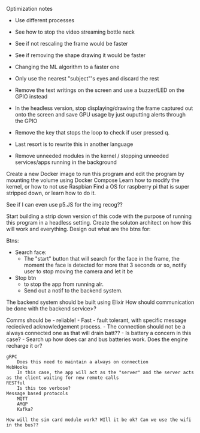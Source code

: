 Optimization notes

- Use different processes
- See how to stop the video streaming bottle neck
- See if not rescaling the frame would be faster
- See if removing the shape drawing it would be faster
- Changing the ML algorithm to a faster one
- Only use the nearest "subject"'s eyes and discard the rest
- Remove the text writings on the screen and use a buzzer/LED on the GPIO instead
- In the headless version, stop displaying/drawing the frame captured out onto the screen and save GPU usage
	by just ouputting alerts through the GPIO
- Remove the key that stops the loop to check if user pressed q.

- Last resort is to rewrite this in another language
- Remove unneeded modules in the kernel / stopping unneeded services/apps running in the background





Create a new Docker image to run this program and edit the program by mounting the volume using Docker Compose
Learn how to modify the kernel, or how to not use Raspbian
Find a OS for raspberry pi that is super stripped down, or learn how to do it.

See if I can even use p5.JS for the img recog??



Start building a strip down version of this code with the purpose of running this program in a headless setting.
Create the soluton architect on how this will work and everything.
Design out what are the btns for:

Btns:
- Search face:
	- The "start" button that will search for the face in the frame, the moment the face is detected for more
		that 3 seconds or so, notify user to stop moving the camera and let it be
- Stop btn
	- to stop the app from running alr.
	- Send out a notif to the backend system.


The backend system should be built using Elixir
How should communication be done with the backend service>?

Comms should be
	- reliable!
	- Fast
	- fault tolerant, with specific message reciecived acknowledgement process.
	- The connection should not be a always connected one as that will drain batt??
		- Is battery a concern in this case?
		- Search up how does car and bus batteries work. Does the engine recharge it or?
	

	gRPC
		Does this need to maintain a always on connection
	WebHooks
		In this case, the app will act as the "server" and the server acts as the client waiting for new remote calls
	RESTful
		Is this too verbose?
	Message based protocols
		MQTT
		AMQP
		Kafka?
	
	How will the sim card module work? WIll it be ok? Can we use the wifi in the bus??